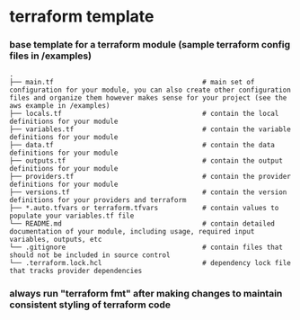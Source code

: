 # terraform template
### base template for a terraform module (sample terraform config files in /examples)

    .
    ├── main.tf                                     # main set of configuration for your module, you can also create other configuration files and organize them however makes sense for your project (see the aws example in /examples)
    ├── locals.tf                                   # contain the local definitions for your module
    ├── variables.tf                                # contain the variable definitions for your module
    ├── data.tf                                     # contain the data definitions for your module
    ├── outputs.tf                                  # contain the output definitions for your module
    ├── providers.tf                                # contain the provider definitions for your module
    ├── versions.tf                                 # contain the version definitions for your providers and terraform  
    ├── *.auto.tfvars or terraform.tfvars           # contain values to populate your variables.tf file        
    └── README.md                                   # contain detailed documentation of your module, including usage, required input variables, outputs, etc
    └── .gitignore                                  # contain files that should not be included in source control
    └── .terraform.lock.hcl                         # dependency lock file that tracks provider dependencies

### always run "terraform fmt" after making changes to maintain consistent styling of terraform code
